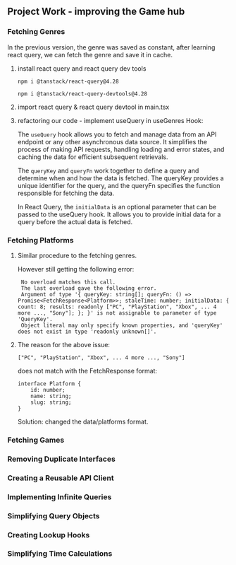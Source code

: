 ## Project Work - improving the Game hub

### Fetching Genres

In the previous version, the genre was saved as constant, after learning react query, we can fetch the genre and save it in cache.

1. install react query and react query dev tools

    `npm i @tanstack/react-query@4.28`

    `npm i @tanstack/react-query-devtools@4.28`

2. import react query & react query devtool in main.tsx
3. refactoring our code - implement useQuery in useGenres Hook:

    The `useQuery` hook allows you to fetch and manage data from an API endpoint or any other asynchronous data source. It simplifies the process of making API requests, handling loading and error states, and caching the data for efficient subsequent retrievals.

    The `queryKey` and `queryFn` work together to define a query and determine when and how the data is fetched. The queryKey provides a unique identifier for the query, and the queryFn specifies the function responsible for fetching the data.

    In React Query, the `initialData` is an optional parameter that can be passed to the useQuery hook. It allows you to provide initial data for a query before the actual data is fetched.

    
### Fetching Platforms

1. Similar procedure to the fetching genres.

    However still getting the following error:

        No overload matches this call.
        The last overload gave the following error.
        Argument of type '{ queryKey: string[]; queryFn: () => Promise<FetchResponse<Platform>>; staleTime: number; initialData: { count: 8; results: readonly ["PC", "PlayStation", "Xbox", ... 4 more ..., "Sony"]; }; }' is not assignable to parameter of type 'QueryKey'.
        Object literal may only specify known properties, and 'queryKey' does not exist in type 'readonly unknown[]'.

2. The reason for the above issue: <br>

    `["PC", "PlayStation", "Xbox", ... 4 more ..., "Sony"] `
    
    does not match with the FetchResponse<Platform> format:
    ```
    interface Platform {
        id: number;
        name: string;
        slug: string;
    }
    ```
    Solution: changed the data/platforms format. 
### Fetching Games

### Removing Duplicate Interfaces

### Creating a Reusable API Client

### Implementing Infinite Queries

### Simplifying Query Objects

### Creating Lookup Hooks

### Simplifying Time Calculations